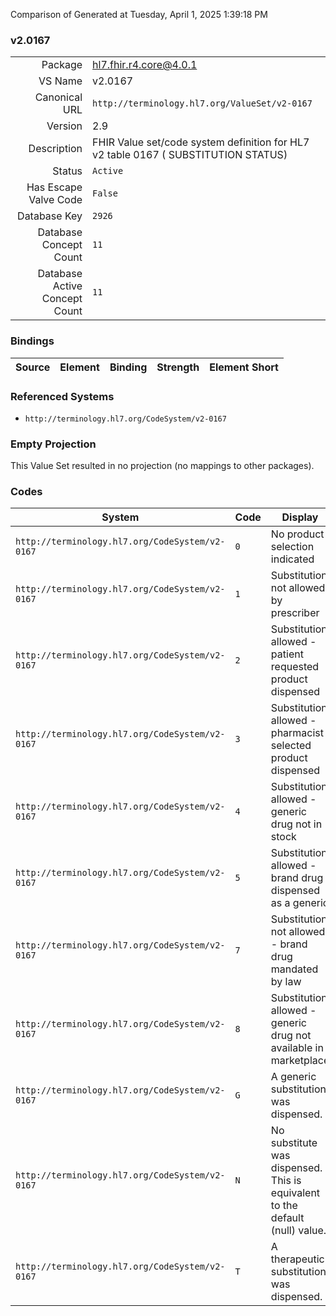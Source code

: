 Comparison of 
Generated at Tuesday, April 1, 2025 1:39:18 PM

### v2.0167

|      |     |
| ---: | --- |
| Package | hl7.fhir.r4.core@4.0.1 |
| VS Name | v2.0167 |
| Canonical URL | `http://terminology.hl7.org/ValueSet/v2-0167` |
| Version | 2.9 |
| Description | FHIR Value set/code system definition for HL7 v2 table 0167 ( SUBSTITUTION STATUS) |
| Status | `Active` |
| Has Escape Valve Code | `False` |
| Database Key | `2926` |
| Database Concept Count | `11` |
| Database Active Concept Count | `11` |
### Bindings

| Source | Element | Binding | Strength | Element Short |
| ------ | ------- | ------- | -------- | ------------- |

### Referenced Systems

* `http://terminology.hl7.org/CodeSystem/v2-0167`
### Empty Projection

This Value Set resulted in no projection (no mappings to other packages).

### Codes

| System | Code | Display |
| ------ | ---- | ------- |
| `http://terminology.hl7.org/CodeSystem/v2-0167` | `0` | No product selection indicated |
| `http://terminology.hl7.org/CodeSystem/v2-0167` | `1` | Substitution not allowed by prescriber |
| `http://terminology.hl7.org/CodeSystem/v2-0167` | `2` | Substitution allowed - patient requested product dispensed |
| `http://terminology.hl7.org/CodeSystem/v2-0167` | `3` | Substitution allowed - pharmacist selected product dispensed |
| `http://terminology.hl7.org/CodeSystem/v2-0167` | `4` | Substitution allowed - generic drug not in stock |
| `http://terminology.hl7.org/CodeSystem/v2-0167` | `5` | Substitution allowed - brand drug dispensed as a generic |
| `http://terminology.hl7.org/CodeSystem/v2-0167` | `7` | Substitution not allowed - brand drug mandated by law |
| `http://terminology.hl7.org/CodeSystem/v2-0167` | `8` | Substitution allowed - generic drug not available in marketplace |
| `http://terminology.hl7.org/CodeSystem/v2-0167` | `G` | A generic substitution was dispensed. |
| `http://terminology.hl7.org/CodeSystem/v2-0167` | `N` | No substitute was dispensed.  This is equivalent to the default (null) value. |
| `http://terminology.hl7.org/CodeSystem/v2-0167` | `T` | A therapeutic substitution was dispensed. |
